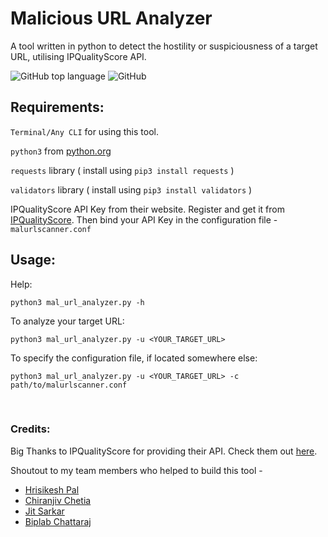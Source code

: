 # Malicious URL Analyzer
A tool written in python to detect the hostility or suspiciousness of a target URL, utilising IPQualityScore API.  

![GitHub top language](https://img.shields.io/github/languages/top/whitefight18/Malicious_URL_Analyzer?style=flat-square&logo=python&logoColor=lightblue)  ![GitHub](https://img.shields.io/github/license/whitefight18/Malicious_URL_Analyzer?color=gree&style=flat-square)

## Requirements:

`Terminal/Any CLI` for using this tool.  

`python3` from [python.org](https://www.python.org/downloads/)  

`requests` library ( install using `pip3 install requests` )  

`validators` library ( install using `pip3 install validators` )  

IPQualityScore API Key from their website. Register and get it from [IPQualityScore](https://www.ipqualityscore.com/create-account).
Then bind your API Key in the configuration file - `malurlscanner.conf`

## Usage:

Help:

`python3 mal_url_analyzer.py -h`  

To analyze your target URL:  

`python3 mal_url_analyzer.py -u <YOUR_TARGET_URL>`  

To specify the configuration file, if located somewhere else:  

`python3 mal_url_analyzer.py -u <YOUR_TARGET_URL> -c path/to/malurlscanner.conf`  
  
<br>

### Credits:

Big Thanks to IPQualityScore for providing their API. Check them out [here](https://www.ipqualityscore.com/).  

Shoutout to my team members who helped to build this tool -
 - [Hrisikesh Pal](https://github.com/viruszzhkp/)
 - [Chiranjiv Chetia](https://github.com/chiranjiv11/)
 - [Jit Sarkar](https://github.com/sarkarjit/)
 - [Biplab Chattaraj](https://www.instagram.com/biplab_avi/)
